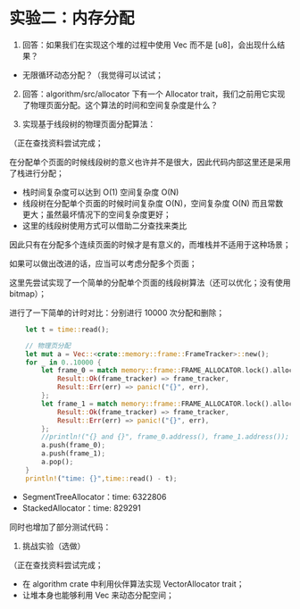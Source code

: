 # 实验二：内存分配

1. 回答：如果我们在实现这个堆的过程中使用 Vec 而不是 [u8]，会出现什么结果？

- 无限循环动态分配？（我觉得可以试试；

2. 回答：algorithm/src/allocator 下有一个 Allocator trait，我们之前用它实现了物理页面分配。这个算法的时间和空间复杂度是什么？

3.  实现基于线段树的物理页面分配算法：

（正在查找资料尝试完成；

在分配单个页面的时候线段树的意义也许并不是很大，因此代码内部这里还是采用了栈进行分配；

- 栈时间复杂度可以达到 O(1) 空间复杂度 O(N)
- 线段树在分配单个页面的时候时间复杂度 O(N)，空间复杂度 O(N) 而且常数更大；虽然最坏情况下的空间复杂度更好；
- 这里的线段树使用方式可以借助二分查找来类比

因此只有在分配多个连续页面的时候才是有意义的，而堆栈并不适用于这种场景；

如果可以做出改进的话，应当可以考虑分配多个页面；

这里先尝试实现了一个简单的分配单个页面的线段树算法（还可以优化；没有使用bitmap）；

进行了一下简单的计时对比：分别进行 10000 次分配和删除；

```rs
    let t = time::read();

    // 物理页分配
    let mut a = Vec::<crate::memory::frame::FrameTracker>::new();
    for _ in 0..10000 {
        let frame_0 = match memory::frame::FRAME_ALLOCATOR.lock().alloc() {
            Result::Ok(frame_tracker) => frame_tracker,
            Result::Err(err) => panic!("{}", err),
        };
        let frame_1 = match memory::frame::FRAME_ALLOCATOR.lock().alloc() {
            Result::Ok(frame_tracker) => frame_tracker,
            Result::Err(err) => panic!("{}", err),
        };
        //println!("{} and {}", frame_0.address(), frame_1.address());
        a.push(frame_0);
        a.push(frame_1);
        a.pop();
    }
    println!("time: {}",time::read() - t);
```

- SegmentTreeAllocator：time: 6322806
- StackedAllocator：time: 829291

同时也增加了部分测试代码：

1. 挑战实验（选做）

（正在查找资料尝试完成；

- 在 algorithm crate 中利用伙伴算法实现 VectorAllocator trait；
- 让堆本身也能够利用 Vec 来动态分配空间；